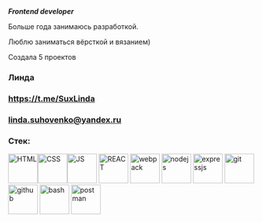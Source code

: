 ***Frontend developer***

Больше года занимаюсь разработкой. 

Люблю заниматься вёрсткой и вязанием)

Создала 5 проектов

### Линда 
### https://t.me/SuxLinda
### linda.suhovenko@yandex.ru

### Стек:
          
<img src="https://cdn.jsdelivr.net/gh/devicons/devicon@latest/icons/html5/html5-original-wordmark.svg" title="HTML" width="60" height="60" /><img src="https://cdn.jsdelivr.net/gh/devicons/devicon@latest/icons/css3/css3-original.svg" title="CSS" width="60" height="60" /><img src="https://cdn.jsdelivr.net/gh/devicons/devicon@latest/icons/javascript/javascript-original.svg" title="JS" width="60" height="60" />
<img src="https://cdn.jsdelivr.net/gh/devicons/devicon@latest/icons/react/react-original.svg" title="REACT" width="60" height="60" />
<img src="https://cdn.jsdelivr.net/gh/devicons/devicon@latest/icons/webpack/webpack-original.svg" title="webpack" width="60" height="60" />
<img src="https://cdn.jsdelivr.net/gh/devicons/devicon@latest/icons/nodejs/nodejs-original.svg" title="nodejs" width="60" height="60" />
<img src="https://cdn.jsdelivr.net/gh/devicons/devicon@latest/icons/express/express-original.svg" title="expressjs" width="60" height="60" />
<img src="https://cdn.jsdelivr.net/gh/devicons/devicon@latest/icons/git/git-original.svg" title="git" width="60" height="60" />
<img src="https://cdn.jsdelivr.net/gh/devicons/devicon@latest/icons/github/github-original.svg" title="github" width="60" height="60" />
<img src="https://cdn.jsdelivr.net/gh/devicons/devicon@latest/icons/bash/bash-original.svg" title="bash" width="60" height="60" />
<img src="https://cdn.jsdelivr.net/gh/devicons/devicon@latest/icons/postman/postman-original.svg" title="postman" width="60" height="60" />

